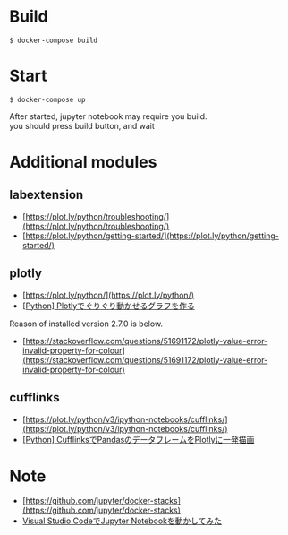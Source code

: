 # Build

```
$ docker-compose build
```

# Start

```
$ docker-compose up
```
After started, jupyter notebook may require you build.  
you should press build button, and wait 

# Additional modules

## labextension

- [https://plot.ly/python/troubleshooting/](https://plot.ly/python/troubleshooting/)
- [https://plot.ly/python/getting-started/](https://plot.ly/python/getting-started/)

## plotly

- [https://plot.ly/python/](https://plot.ly/python/)
- [[Python] Plotlyでぐりぐり動かせるグラフを作る](https://qiita.com/inoory/items/7c8ca9fd5e1aca3e2e72)

Reason of installed version 2.7.0 is below.

- [https://stackoverflow.com/questions/51691172/plotly-value-error-invalid-property-for-colour](https://stackoverflow.com/questions/51691172/plotly-value-error-invalid-property-for-colour)

## cufflinks

- [https://plot.ly/python/v3/ipython-notebooks/cufflinks/](https://plot.ly/python/v3/ipython-notebooks/cufflinks/)
- [[Python] CufflinksでPandasのデータフレームをPlotlyに一発描画](https://qiita.com/inoory/items/12028af62018bf367722)

# Note

- [https://github.com/jupyter/docker-stacks](https://github.com/jupyter/docker-stacks)
- [Visual Studio CodeでJupyter Notebookを動かしてみた](https://dev.classmethod.jp/server-side/python/visual-studio-code-jupyter-notebook/)